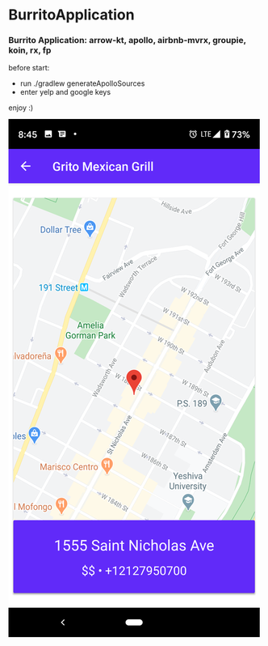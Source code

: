 # BurritoApplication

### Burrito Application: arrow-kt, apollo, airbnb-mvrx, groupie, koin, rx, fp

before start:
- run ./gradlew generateApolloSources
- enter yelp and google keys

enjoy :)


![ScreenShot](https://github.com/AndreiZykov/BurritoApplication/blob/master/screenshots/screenshot_1.png)
